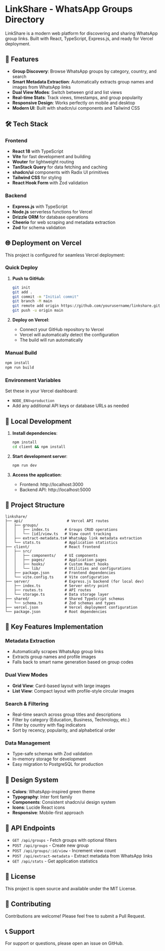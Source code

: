 # LinkShare - WhatsApp Groups Directory

LinkShare is a modern web platform for discovering and sharing WhatsApp group links. Built with React, TypeScript, Express.js, and ready for Vercel deployment.

## 🚀 Features

- **Group Discovery**: Browse WhatsApp groups by category, country, and search
- **Smart Metadata Extraction**: Automatically extracts group names and images from WhatsApp links
- **Dual View Modes**: Switch between grid and list views
- **Real-time Stats**: Track views, timestamps, and group popularity
- **Responsive Design**: Works perfectly on mobile and desktop
- **Modern UI**: Built with shadcn/ui components and Tailwind CSS

## 🛠️ Tech Stack

### Frontend
- **React 18** with TypeScript
- **Vite** for fast development and building
- **Wouter** for lightweight routing
- **TanStack Query** for data fetching and caching
- **shadcn/ui** components with Radix UI primitives
- **Tailwind CSS** for styling
- **React Hook Form** with Zod validation

### Backend
- **Express.js** with TypeScript
- **Node.js** serverless functions for Vercel
- **Drizzle ORM** for database operations
- **Cheerio** for web scraping and metadata extraction
- **Zod** for schema validation

## 🌐 Deployment on Vercel

This project is configured for seamless Vercel deployment:

### Quick Deploy

1. **Push to GitHub**:
   ```bash
   git init
   git add .
   git commit -m "Initial commit"
   git branch -M main
   git remote add origin https://github.com/yourusername/linkshare.git
   git push -u origin main
   ```

2. **Deploy on Vercel**:
   - Connect your GitHub repository to Vercel
   - Vercel will automatically detect the configuration
   - The build will run automatically

### Manual Build
```bash
npm install
npm run build
```

### Environment Variables

Set these in your Vercel dashboard:

- `NODE_ENV=production`
- Add any additional API keys or database URLs as needed

## 🚀 Local Development

1. **Install dependencies**:
   ```bash
   npm install
   cd client && npm install
   ```

2. **Start development server**:
   ```bash
   npm run dev
   ```

3. **Access the application**:
   - Frontend: http://localhost:3000
   - Backend API: http://localhost:5000

## 📁 Project Structure

```
linkshare/
├── api/                    # Vercel API routes
│   ├── groups/
│   │   ├── index.ts       # Groups CRUD operations
│   │   └── [id]/view.ts   # View count tracking
│   ├── extract-metadata.ts# WhatsApp link metadata extraction
│   └── stats.ts           # Application statistics
├── client/                # React frontend
│   ├── src/
│   │   ├── components/    # UI components
│   │   ├── pages/         # Application pages
│   │   ├── hooks/         # Custom React hooks
│   │   └── lib/           # Utilities and configurations
│   ├── package.json       # Frontend dependencies
│   └── vite.config.ts     # Vite configuration
├── server/                # Express.js backend (for local dev)
│   ├── index.ts           # Server entry point
│   ├── routes.ts          # API routes
│   └── storage.ts         # Data storage layer
├── shared/                # Shared TypeScript schemas
│   └── schema.ts          # Zod schemas and types
├── vercel.json            # Vercel deployment configuration
└── package.json           # Root dependencies
```

## 🔧 Key Features Implementation

### Metadata Extraction
- Automatically scrapes WhatsApp group links
- Extracts group names and profile images
- Falls back to smart name generation based on group codes

### Dual View Modes
- **Grid View**: Card-based layout with large images
- **List View**: Compact layout with profile-style circular images

### Search & Filtering
- Real-time search across group titles and descriptions
- Filter by category (Education, Business, Technology, etc.)
- Filter by country with flag indicators
- Sort by recency, popularity, and alphabetical order

### Data Management
- Type-safe schemas with Zod validation
- In-memory storage for development
- Easy migration to PostgreSQL for production

## 🎨 Design System

- **Colors**: WhatsApp-inspired green theme
- **Typography**: Inter font family
- **Components**: Consistent shadcn/ui design system
- **Icons**: Lucide React icons
- **Responsive**: Mobile-first approach

## 🔗 API Endpoints

- `GET /api/groups` - Fetch groups with optional filters
- `POST /api/groups` - Create new group
- `POST /api/groups/:id/view` - Increment view count
- `POST /api/extract-metadata` - Extract metadata from WhatsApp links
- `GET /api/stats` - Get application statistics

## 📄 License

This project is open source and available under the MIT License.

## 🤝 Contributing

Contributions are welcome! Please feel free to submit a Pull Request.

## 📞 Support

For support or questions, please open an issue on GitHub.